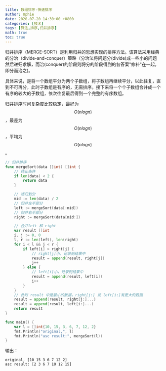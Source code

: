 ```yaml
---
title: 数组排序-快速排序
author: Uphie
date: 2020-07-20 14:30:00 +0800
categories: [技术]
tags: [算法,排序,归并排序]
math: true
toc: true
---
```


归并排序（MERGE-SORT）是利用归并的思想实现的排序方法。该算法采用经典的分治（divide-and-conquer）策略（分治法将问题分(divide)成一些小的问题然后递归求解，而治(conquer)的阶段则将分的阶段得到的各答案"修补"在一起，即分而治之)。

具体来说，是将一个数组平分为两个子数组，将子数组再继续平分，以此往复，直到不可再分，此时子数组是有序的，无需排序。接下来将一个个子数组合并成一个有序的较大的子数组，依次往复最后得到一个完整的有序数组。

归并排序时间复杂度比较稳定，最好为  $$O(nlogn)$$，最差为  $$O(nlogn)$$，平均为  $$O(nlogn)$$。

```go
// 归并排序
func mergeSort(data []int) []int {
	// 终止条件
	if len(data) < 2 {
		return data
	}

	// 递归划分
	mid := len(data) / 2
	// 归并左半部分
	left := mergeSort(data[:mid])
	// 归并右半部分
	right := mergeSort(data[mid:])

	// 合并left 和 right
	var result []int
	i, j := 0, 0
	l, r := len(left), len(right)
	for i < l && j < r {
		if left[i] > right[j] {
			// right[j]小，记录到结果中
			result = append(result, right[j])
			j++
		} else {
			// left[i]小，记录到结果中
			result = append(result, left[i])
			i++
		}
	}
    // 此时 result 中是最小的数据，right[j:] 或 left[i:]有更大的数据
	result = append(result, right[j:]...)
	result = append(result, left[i:]...)
	return result
}

func main() {
	var l = []int{10, 15, 3, 6, 7, 12, 2}
	fmt.Println("original,", l)
	fmt.Println("asc result:", mergeSort(l))
}
```

输出：
```
original, [10 15 3 6 7 12 2]
asc result: [2 3 6 7 10 12 15]
```